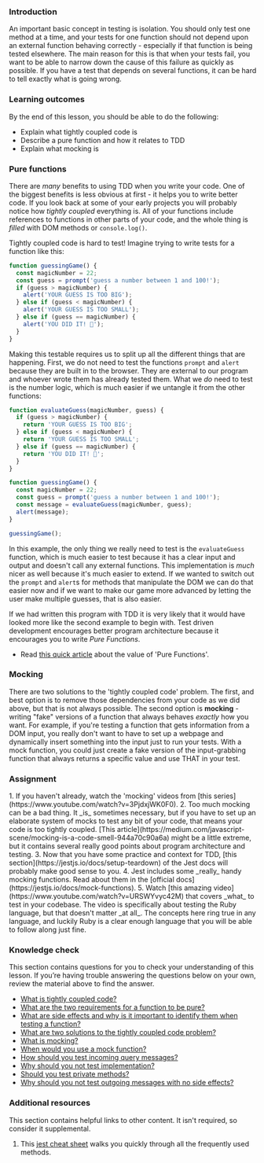 ### Introduction
An important basic concept in testing is isolation.  You should only test one method at a time, and your tests for one function should not depend upon an external function behaving correctly - especially if that function is being tested elsewhere.  The main reason for this is that when your tests fail, you want to be able to narrow down the cause of this failure as quickly as possible.  If you have a test that depends on several functions, it can be hard to tell exactly what is going wrong.

### Learning outcomes
By the end of this lesson, you should be able to do the following:

- Explain what tightly coupled code is
- Describe a pure function and how it relates to TDD
- Explain what mocking is
  
### Pure functions

There are _many_ benefits to using TDD when you write your code. One of the biggest benefits is less obvious at first - it helps you to write better code.  If you look back at some of your early projects you will probably notice how _tightly coupled_ everything is.  <span id='tightly-coupled-code'>All of your functions include references to functions in other parts of your code, and the whole thing is _filled_ with DOM methods or `console.log()`</span>.  

Tightly coupled code is hard to test! Imagine trying to write tests for a function like this:

```javascript
function guessingGame() {
  const magicNumber = 22;
  const guess = prompt('guess a number between 1 and 100!');
  if (guess > magicNumber) {
    alert('YOUR GUESS IS TOO BIG');
  } else if (guess < magicNumber) {
    alert('YOUR GUESS IS TOO SMALL');
  } else if (guess == magicNumber) {
    alert('YOU DID IT! 🎉');
  }
}
```

Making this testable requires us to split up all the different things that are happening.  First, we do not need to test the functions `prompt` and `alert` because they are built in to the browser.  They are external to our program and whoever wrote them has already tested them.  What we _do_ need to test is the number logic, which is much easier if we untangle it from the other functions:

```javascript
function evaluateGuess(magicNumber, guess) {
  if (guess > magicNumber) {
    return 'YOUR GUESS IS TOO BIG';
  } else if (guess < magicNumber) {
    return 'YOUR GUESS IS TOO SMALL';
  } else if (guess == magicNumber) {
    return 'YOU DID IT! 🎉';
  }
}

function guessingGame() {
  const magicNumber = 22;
  const guess = prompt('guess a number between 1 and 100!');
  const message = evaluateGuess(magicNumber, guess);
  alert(message);
}

guessingGame();
```

In this example, the only thing we really need to test is the `evaluateGuess` function, which is much easier to test because it has a clear input and output and doesn't call any external functions. This implementation is _much_ nicer as well because it's much easier to extend.  If we wanted to switch out the `prompt` and `alert`s for methods that manipulate the DOM we can do that easier now and if we want to make our game more advanced by letting the user make multiple guesses, that is also easier.

If we had written this program with TDD it is very likely that it would have looked more like the second example to begin with.  Test driven development encourages better program architecture because it encourages you to write _Pure Functions_.

- Read [this quick article](https://medium.com/@jamesjefferyuk/javascript-what-are-pure-functions-4d4d5392d49c) about the value of 'Pure Functions'.

### Mocking

<span id='two-solutions'>There are two solutions to the 'tightly coupled code' problem.  The first, and best option is to remove those dependencies from your code as we did above, but that is not always possible.  The second option is __mocking__ - writing "fake" versions of a function that always behaves _exactly_ how you want</span>.  <span id='mock-function-example'>For example, if you're testing a function that gets information from a DOM input, you really don't want to have to set up a webpage and dynamically insert something into the input just to run your tests.  With a mock function, you could just create a fake version of the input-grabbing function that always returns a specific value and use THAT in your test</span>.

### Assignment 

<div class="lesson-content__panel" markdown="1">
1. If you haven't already, watch the 'mocking' videos from [this series](https://www.youtube.com/watch?v=3PjdxjWK0F0).
2. Too much mocking can be a bad thing.  It _is_ sometimes necessary, but if you have to set up an elaborate system of mocks to test any bit of your code, that means your code is too tightly coupled.  [This article](https://medium.com/javascript-scene/mocking-is-a-code-smell-944a70c90a6a) might be a little extreme, but it contains several really good points about program architecture and testing.
3. Now that you have some practice and context for TDD, [this section](https://jestjs.io/docs/setup-teardown) of the Jest docs will probably make good sense to you.
4. Jest includes some _really_ handy mocking functions.  Read about them in the [official docs](https://jestjs.io/docs/mock-functions).
5. Watch [this amazing video](https://www.youtube.com/watch?v=URSWYvyc42M) that covers _what_ to test in your codebase.  The video is specifically about testing the Ruby language, but that doesn't matter _at all_.  The concepts here ring true in any language, and luckily Ruby is a clear enough language that you will be able to follow along just fine.
</div>

### Knowledge check 
This section contains questions for you to check your understanding of this lesson. If you’re having trouble answering the questions below on your own, review the material above to find the answer.

- [What is tightly coupled code?](#tightly-coupled-code)
- [What are the two requirements for a function to be pure?](https://medium.com/@jamesjefferyuk/javascript-what-are-pure-functions-4d4d5392d49c)
- [What are side effects and why is it important to identify them when testing a function?](https://medium.com/@jamesjefferyuk/javascript-what-are-pure-functions-4d4d5392d49c)
- [What are two solutions to the tightly coupled code problem?](#two-solutions)
- [What is mocking?](#two-solutions)
- [When would you use a mock function?](#mock-function-example)
- [How should you test incoming query messages?](https://youtu.be/URSWYvyc42M?t=699)
- [Why should you not test implementation?](https://youtu.be/URSWYvyc42M?t=792)
- [Should you test private methods?](https://youtu.be/URSWYvyc42M?t=1102)
- [Why should you not test outgoing messages with no side effects?](https://youtu.be/URSWYvyc42M?t=1370)

### Additional resources

This section contains helpful links to other content. It isn't required, so consider it supplemental.

1. This [jest cheat sheet](https://github.com/sapegin/jest-cheat-sheet) walks you quickly through all the frequently used methods.